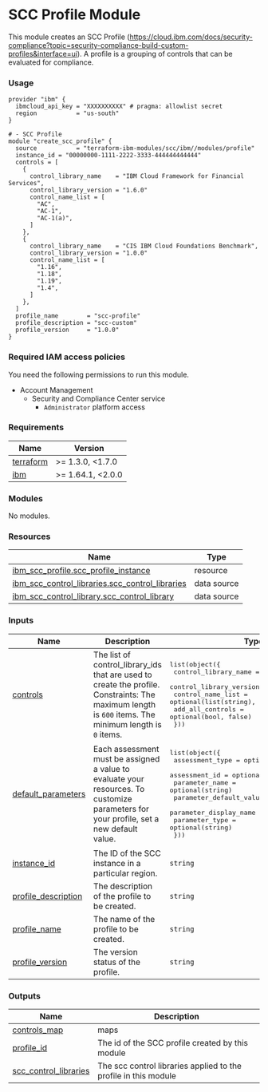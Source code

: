 # SCC Profile Module

This module creates an SCC Profile (https://cloud.ibm.com/docs/security-compliance?topic=security-compliance-build-custom-profiles&interface=ui). A profile is a grouping of controls that can be evaluated for compliance.

### Usage

```hcl
provider "ibm" {
  ibmcloud_api_key = "XXXXXXXXXX" # pragma: allowlist secret
  region           = "us-south"
}

# - SCC Profile
module "create_scc_profile" {
  source           = "terraform-ibm-modules/scc/ibm//modules/profile"
  instance_id = "00000000-1111-2222-3333-444444444444"
  controls = [
    {
      control_library_name    = "IBM Cloud Framework for Financial Services",
      control_library_version = "1.6.0"
      control_name_list = [
        "AC",
        "AC-1",
        "AC-1(a)",
      ]
    },
    {
      control_library_name    = "CIS IBM Cloud Foundations Benchmark",
      control_library_version = "1.0.0"
      control_name_list = [
        "1.16",
        "1.18",
        "1.19",
        "1.4",
      ]
    },
  ]
  profile_name        = "scc-profile"
  profile_description = "scc-custom"
  profile_version     = "1.0.0"
}
```

### Required IAM access policies
You need the following permissions to run this module.

- Account Management
    - Security and Compliance Center service
        - `Administrator` platform access

<!-- BEGINNING OF PRE-COMMIT-TERRAFORM DOCS HOOK -->
### Requirements

| Name | Version |
|------|---------|
| <a name="requirement_terraform"></a> [terraform](#requirement\_terraform) | >= 1.3.0, <1.7.0 |
| <a name="requirement_ibm"></a> [ibm](#requirement\_ibm) | >= 1.64.1, <2.0.0 |

### Modules

No modules.

### Resources

| Name | Type |
|------|------|
| [ibm_scc_profile.scc_profile_instance](https://registry.terraform.io/providers/IBM-Cloud/ibm/latest/docs/resources/scc_profile) | resource |
| [ibm_scc_control_libraries.scc_control_libraries](https://registry.terraform.io/providers/IBM-Cloud/ibm/latest/docs/data-sources/scc_control_libraries) | data source |
| [ibm_scc_control_library.scc_control_library](https://registry.terraform.io/providers/IBM-Cloud/ibm/latest/docs/data-sources/scc_control_library) | data source |

### Inputs

| Name | Description | Type | Default | Required |
|------|-------------|------|---------|:--------:|
| <a name="input_controls"></a> [controls](#input\_controls) | The list of control\_library\_ids that are used to create the profile. Constraints: The maximum length is `600` items. The minimum length is `0` items. | <pre>list(object({<br>    control_library_name    = string<br>    control_library_version = string<br>    control_name_list       = optional(list(string), ["all_rules"])<br>    add_all_controls        = optional(bool, false)<br>  }))</pre> | `[]` | no |
| <a name="input_default_parameters"></a> [default\_parameters](#input\_default\_parameters) | Each assessment must be assigned a value to evaluate your resources. To customize parameters for your profile, set a new default value. | <pre>list(object({<br>    assessment_type         = optional(string)<br>    assessment_id           = optional(string)<br>    parameter_name          = optional(string)<br>    parameter_default_value = optional(string)<br>    parameter_display_name  = optional(string)<br>    parameter_type          = optional(string)<br>  }))</pre> | `[]` | no |
| <a name="input_instance_id"></a> [instance\_id](#input\_instance\_id) | The ID of the SCC instance in a particular region. | `string` | n/a | yes |
| <a name="input_profile_description"></a> [profile\_description](#input\_profile\_description) | The description of the profile to be created. | `string` | n/a | yes |
| <a name="input_profile_name"></a> [profile\_name](#input\_profile\_name) | The name of the profile to be created. | `string` | n/a | yes |
| <a name="input_profile_version"></a> [profile\_version](#input\_profile\_version) | The version status of the profile. | `string` | n/a | yes |

### Outputs

| Name | Description |
|------|-------------|
| <a name="output_controls_map"></a> [controls\_map](#output\_controls\_map) | maps |
| <a name="output_profile_id"></a> [profile\_id](#output\_profile\_id) | The id of the SCC profile created by this module |
| <a name="output_scc_control_libraries"></a> [scc\_control\_libraries](#output\_scc\_control\_libraries) | The scc control libraries applied to the profile in this module |
<!-- END OF PRE-COMMIT-TERRAFORM DOCS HOOK -->
